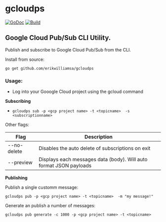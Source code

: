 # gcloudps

[![GoDoc](https://godoc.org/github.com/erikwilliamsa/gcloudps?status.svg)](https://godoc.org/github.com/erikwilliamsa/gcloudps)
[![Build](https://travis-ci.org/erikwilliamsa/gcloudps.svg?branch=master)](https://travis-ci.org/erikwilliamsa/gcloudps)

## Google Cloud Pub/Sub CLI Utility.

Publish and subscribe to Google Cloud Pub/Sub from the CLI.

Install from source:

`go get github.com/erikwilliamsa/gcloudps`


### Usage:

* Log into your Gooogle Cloud project using the gcloud command 

**Subscribing** 

* `gcloudps sub -p <gcp project name> -t <topicname>  -s <subscriptionname>` 

Other flags: 

| Flag | Description|
-------|------------|
| --no-delete | Disables the auto delete of subscriptions on exit |
| --preview | Displays each messages data (body).  Will auto format JSON payloads | 



**Publishing** 

Publish a single customm message: 

`gcloudps pub -p <gcp project name> -t <topicname>  -m "my message!" ` 

Generate an publish a number of messages: 

`gcloudps pub generate -c 1000 -p <gcp project name> -t <topicname>` 



